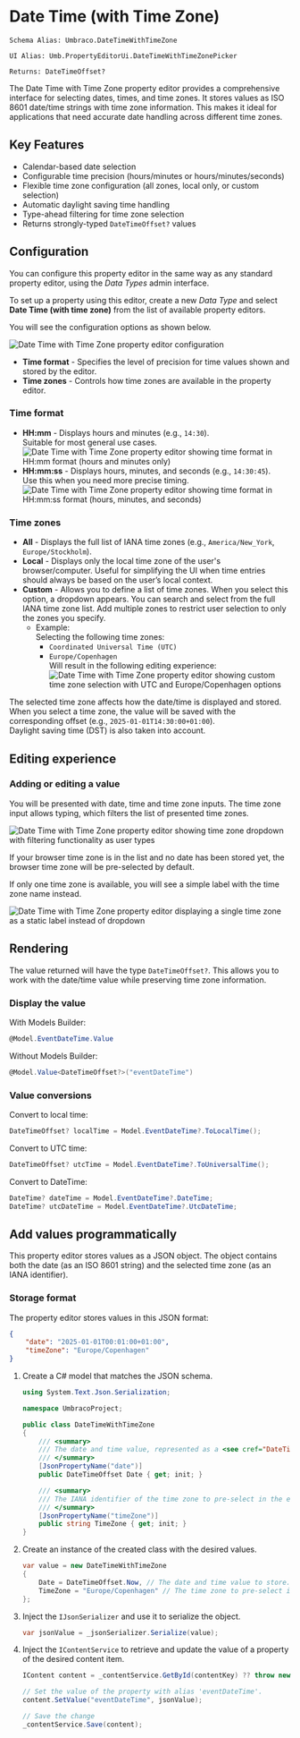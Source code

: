 # Date Time (with Time Zone)

`Schema Alias: Umbraco.DateTimeWithTimeZone`

`UI Alias: Umb.PropertyEditorUi.DateTimeWithTimeZonePicker`

`Returns: DateTimeOffset?`

The Date Time with Time Zone property editor provides a comprehensive interface for selecting dates, times, and time zones. It stores values as ISO 8601 date/time strings with time zone information. This makes it ideal for applications that need accurate date handling across different time zones.

## Key Features

- Calendar-based date selection
- Configurable time precision (hours/minutes or hours/minutes/seconds)
- Flexible time zone configuration (all zones, local only, or custom selection)
- Automatic daylight saving time handling
- Type-ahead filtering for time zone selection
- Returns strongly-typed `DateTimeOffset?` values

## Configuration
You can configure this property editor in the same way as any standard property editor, using the *Data Types* admin interface.

To set up a property using this editor, create a new *Data Type* and select **Date Time (with time zone)** from the list of available property editors.

You will see the configuration options as shown below.

![Date Time with Time Zone property editor configuration](../built-in-umbraco-property-editors/images/date-time-with-time-zone-property-editor-config.png)

- **Time format** - Specifies the level of precision for time values shown and stored by the editor.
- **Time zones** - Controls how time zones are available in the property editor.

### Time format

- **HH:mm** - Displays hours and minutes (e.g., `14:30`).  
Suitable for most general use cases.  
![Date Time with Time Zone property editor showing time format in HH:mm format (hours and minutes only)](../built-in-umbraco-property-editors/images/date-time-time-format-hhmm.png)
- **HH:mm:ss** - Displays hours, minutes, and seconds (e.g., `14:30:45`).  
Use this when you need more precise timing.  
![Date Time with Time Zone property editor showing time format in HH:mm:ss format (hours, minutes, and seconds)](../built-in-umbraco-property-editors/images/date-time-time-format-hhmmss.png)

### Time zones

- **All** - Displays the full list of IANA time zones (e.g., `America/New_York`, `Europe/Stockholm`).
- **Local** - Displays only the local time zone of the user's browser/computer.
Useful for simplifying the UI when time entries should always be based on the user’s local context.
- **Custom** - Allows you to define a list of time zones.
When you select this option, a dropdown appears. You can search and select from the full IANA time zone list. Add multiple zones to restrict user selection to only the zones you specify.
    - Example:  
        Selecting the following time zones:
        - `Coordinated Universal Time (UTC)`
        - `Europe/Copenhagen`  
        Will result in the following editing experience:  
        ![Date Time with Time Zone property editor showing custom time zone selection with UTC and Europe/Copenhagen options](../built-in-umbraco-property-editors/images/date-time-with-time-zone-custom.png)

The selected time zone affects how the date/time is displayed and stored.  
When you select a time zone, the value will be saved with the corresponding offset (e.g., `2025-01-01T14:30:00+01:00`).  
Daylight saving time (DST) is also taken into account.

## Editing experience

### Adding or editing a value

You will be presented with date, time and time zone inputs. The time zone input allows typing, which filters the list of presented time zones.

![Date Time with Time Zone property editor showing time zone dropdown with filtering functionality as user types](../built-in-umbraco-property-editors/images/date-time-with-time-zone-filtering.png)

If your browser time zone is in the list and no date has been stored yet, the browser time zone will be pre-selected by default.

If only one time zone is available, you will see a simple label with the time zone name instead.

![Date Time with Time Zone property editor displaying a single time zone as a static label instead of dropdown](../built-in-umbraco-property-editors/images/date-time-with-time-zone-single-time-zone.png)

## Rendering

The value returned will have the type `DateTimeOffset?`. This allows you to work with the date/time value while preserving time zone information.

### Display the value

With Models Builder:
```csharp
@Model.EventDateTime.Value
```

Without Models Builder:
```csharp
@Model.Value<DateTimeOffset?>("eventDateTime")
```

### Value conversions

Convert to local time:
```csharp
DateTimeOffset? localTime = Model.EventDateTime?.ToLocalTime();
```

Convert to UTC time:
```csharp
DateTimeOffset? utcTime = Model.EventDateTime?.ToUniversalTime();
```

Convert to DateTime:
```csharp
DateTime? dateTime = Model.EventDateTime?.DateTime;
DateTime? utcDateTime = Model.EventDateTime?.UtcDateTime;
```

## Add values programmatically

This property editor stores values as a JSON object. The object contains both the date (as an ISO 8601 string) and the selected time zone (as an IANA identifier).

### Storage format

The property editor stores values in this JSON format:
```json
{
    "date": "2025-01-01T00:01:00+01:00",
    "timeZone": "Europe/Copenhagen"
}
```

1. Create a C# model that matches the JSON schema.

    ```csharp
    using System.Text.Json.Serialization;

    namespace UmbracoProject;

    public class DateTimeWithTimeZone
    {
        /// <summary>
        /// The date and time value, represented as a <see cref="DateTimeOffset"/>.
        /// </summary>
        [JsonPropertyName("date")]
        public DateTimeOffset Date { get; init; }

        /// <summary>
        /// The IANA identifier of the time zone to pre-select in the editor. E.g., "Europe/Copenhagen".
        /// </summary>
        [JsonPropertyName("timeZone")]
        public string TimeZone { get; init; }
    }
    ```

2. Create an instance of the created class with the desired values.
   ```csharp
   var value = new DateTimeWithTimeZone
   {
       Date = DateTimeOffset.Now, // The date and time value to store.
       TimeZone = "Europe/Copenhagen" // The time zone to pre-select in the editor.
   };
   ```

3. Inject the `IJsonSerializer` and use it to serialize the object.
   ```csharp
   var jsonValue = _jsonSerializer.Serialize(value);
   ```

4. Inject the `IContentService` to retrieve and update the value of a property of the desired content item.
   ```csharp
   IContent content = _contentService.GetById(contentKey) ?? throw new Exception("Content not found");

   // Set the value of the property with alias 'eventDateTime'. 
   content.SetValue("eventDateTime", jsonValue);

   // Save the change
   _contentService.Save(content);
   ```
